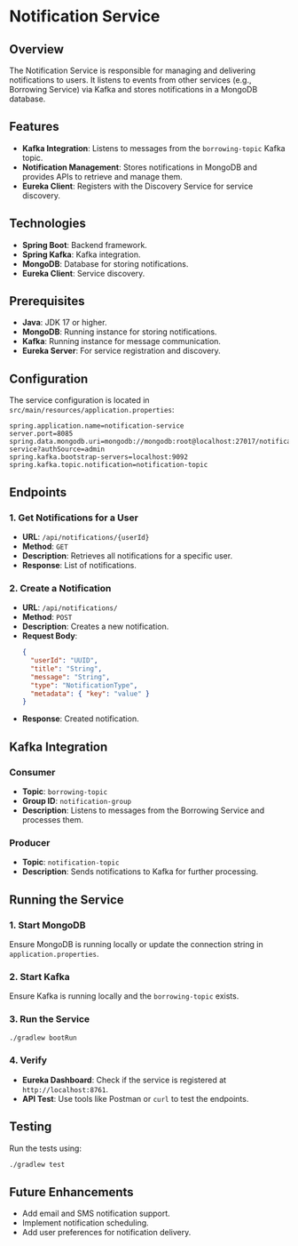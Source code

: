 # Notification Service

## Overview
The Notification Service is responsible for managing and delivering notifications to users. It listens to events from other services (e.g., Borrowing Service) via Kafka and stores notifications in a MongoDB database.

## Features
- **Kafka Integration**: Listens to messages from the `borrowing-topic` Kafka topic.
- **Notification Management**: Stores notifications in MongoDB and provides APIs to retrieve and manage them.
- **Eureka Client**: Registers with the Discovery Service for service discovery.

## Technologies
- **Spring Boot**: Backend framework.
- **Spring Kafka**: Kafka integration.
- **MongoDB**: Database for storing notifications.
- **Eureka Client**: Service discovery.

## Prerequisites
- **Java**: JDK 17 or higher.
- **MongoDB**: Running instance for storing notifications.
- **Kafka**: Running instance for message communication.
- **Eureka Server**: For service registration and discovery.

## Configuration
The service configuration is located in `src/main/resources/application.properties`:
```properties
spring.application.name=notification-service
server.port=8085
spring.data.mongodb.uri=mongodb://mongodb:root@localhost:27017/notification-service?authSource=admin
spring.kafka.bootstrap-servers=localhost:9092
spring.kafka.topic.notification=notification-topic
```

## Endpoints
### 1. Get Notifications for a User
- **URL**: `/api/notifications/{userId}`
- **Method**: `GET`
- **Description**: Retrieves all notifications for a specific user.
- **Response**: List of notifications.

### 2. Create a Notification
- **URL**: `/api/notifications/`
- **Method**: `POST`
- **Description**: Creates a new notification.
- **Request Body**:
  ```json
  {
    "userId": "UUID",
    "title": "String",
    "message": "String",
    "type": "NotificationType",
    "metadata": { "key": "value" }
  }
  ```
- **Response**: Created notification.

## Kafka Integration
### Consumer
- **Topic**: `borrowing-topic`
- **Group ID**: `notification-group`
- **Description**: Listens to messages from the Borrowing Service and processes them.

### Producer
- **Topic**: `notification-topic`
- **Description**: Sends notifications to Kafka for further processing.

## Running the Service
### 1. Start MongoDB
Ensure MongoDB is running locally or update the connection string in `application.properties`.

### 2. Start Kafka
Ensure Kafka is running locally and the `borrowing-topic` exists.

### 3. Run the Service
```bash
./gradlew bootRun
```

### 4. Verify
- **Eureka Dashboard**: Check if the service is registered at `http://localhost:8761`.
- **API Test**: Use tools like Postman or `curl` to test the endpoints.

## Testing
Run the tests using:
```bash
./gradlew test
```

## Future Enhancements
- Add email and SMS notification support.
- Implement notification scheduling.
- Add user preferences for notification delivery.

